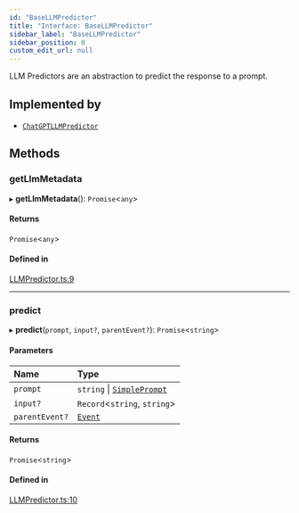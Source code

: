 ```yaml
---
id: "BaseLLMPredictor"
title: "Interface: BaseLLMPredictor"
sidebar_label: "BaseLLMPredictor"
sidebar_position: 0
custom_edit_url: null
---
```


LLM Predictors are an abstraction to predict the response to a prompt.

## Implemented by

- [`ChatGPTLLMPredictor`](../classes/ChatGPTLLMPredictor.md)

## Methods

### getLlmMetadata

▸ **getLlmMetadata**(): `Promise`<`any`\>

#### Returns

`Promise`<`any`\>

#### Defined in

[LLMPredictor.ts:9](https://github.com/run-llama/LlamaIndexTS/blob/9d0cadf/packages/core/src/LLMPredictor.ts#L9)

___

### predict

▸ **predict**(`prompt`, `input?`, `parentEvent?`): `Promise`<`string`\>

#### Parameters

| Name | Type |
| :------ | :------ |
| `prompt` | `string` \| [`SimplePrompt`](../modules.md#simpleprompt) |
| `input?` | `Record`<`string`, `string`\> |
| `parentEvent?` | [`Event`](Event.md) |

#### Returns

`Promise`<`string`\>

#### Defined in

[LLMPredictor.ts:10](https://github.com/run-llama/LlamaIndexTS/blob/9d0cadf/packages/core/src/LLMPredictor.ts#L10)
